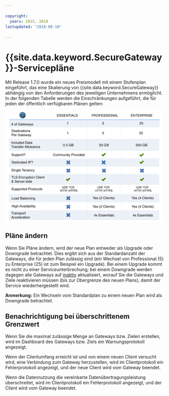 ```yaml
---

copyright:
  years: 2015, 2018
lastupdated: "2018-08-10"

---
```


# {{site.data.keyword.SecureGateway}}-Servicepläne

Mit Release 1.7.0 wurde ein neues Preismodell mit einem Stufenplan eingeführt, das eine Skalierung von {{site.data.keyword.SecureGateway}} abhängig von den Anforderungen des jeweiligen Unternehmens ermöglicht. In der folgenden Tabelle werden die Einschränkungen aufgeführt, die für jeden der öffentlich verfügbaren Plänen gelten:

![Stufenplanmodell](./images/planDetails.png?raw=true "Stufenplanmodell")

## Pläne ändern
Wenn Sie Pläne ändern, wird der neue Plan entweder als Upgrade oder Downgrade betrachtet. Dies ergibt sich aus der Standardanzahl der Gateways, die für jeden Plan zulässig sind (ein Wechsel von Professional (5) zu Enterprise (25) ist zum Beispiel ein Upgrade). Bei einem Upgrade kommt es nicht zu einer Serviceunterbrechung; bei einem Downgrade werden dagegen alle Gateways auf [inaktiv](./securegateway_faq.html#states) aktualisiert, worauf Sie die Gateways und Ziele reaktivieren müssen (bis zur Obergrenze des neuen Plans), damit der Service wiederhergestellt wird.

<b>Anmerkung:</b> Ein Wechseln vom Standardplan zu einem neuen Plan wird als Downgrade betrachtet.


## Benachrichtigung bei überschrittenem Grenzwert
Wenn Sie die maximal zulässige Menge an Gateways bzw. Zielen erstellen, wird im Dashboard des Gateways bzw. Ziels ein Warnungsprotokoll angezeigt.

Wenn der Clientumfang erreicht ist und von einem neuen Client versucht wird, eine Verbindung zum Gateway herzustellen, wird im Clientprotokoll ein Fehlerprotokoll angezeigt, und der neue Client wird vom Gateway beendet.

Wenn die Datennutzung die vereinbarte Datenübertragungsleistung überschreitet, wird im Clientprotokoll ein Fehlerprotokoll angezeigt, und der Client wird vom Gateway beendet.
